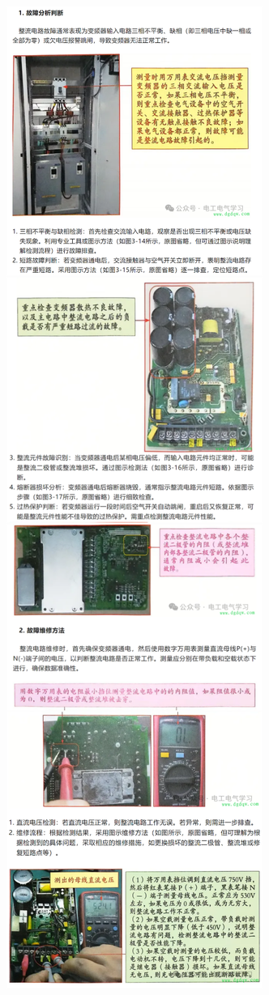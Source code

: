 ![](../readme.assets/Pasted%20image%2020241222082157.png)
![](../readme.assets/Pasted%20image%2020241222082212.png)
![](../readme.assets/Pasted%20image%2020241222082224.png)
![](../readme.assets/Pasted%20image%2020241222082235.png)




